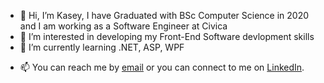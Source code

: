 - 👋 Hi, I’m Kasey, I have Graduated with BSc Computer Science in 2020 and I am working as a Software Engineer at Civica
- 👀 I’m interested in developing my Front-End Software devlopment skills 
- 🌱 I’m currently learning .NET, ASP, WPF
<!---- 💞️ I’m looking to collaborate on ... --->
- 📫 You can reach me by [email](mailto:kaseykay98@outlook.com) or you can connect to me on [LinkedIn](http://linkedin.com/in/kaseyap).

<!---
kaseyap/kaseyap is a ✨ special ✨ repository because its `README.md` (this file) appears on your GitHub profile.
You can click the Preview link to take a look at your changes.
--->

